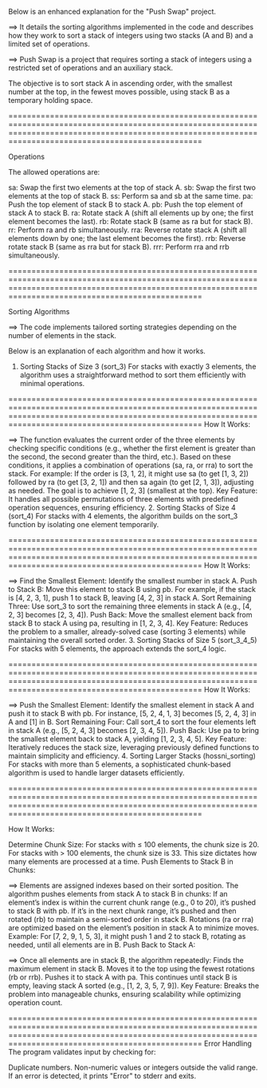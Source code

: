 Below is an enhanced explanation for the "Push Swap" project. 

==> It details the sorting algorithms implemented in the code and describes how they work to sort a stack of integers using two stacks (A and B) and a limited set of operations.

==> Push Swap is a project that requires sorting a stack of integers using a restricted set of operations and an auxiliary stack. 

The objective is to sort stack A in ascending order, with the smallest number at the top, in the fewest moves possible, using stack B as a temporary holding space.

============================================================================================================================================================================================================

Operations

The allowed operations are:

sa: Swap the first two elements at the top of stack A.
sb: Swap the first two elements at the top of stack B.
ss: Perform sa and sb at the same time.
pa: Push the top element of stack B to stack A.
pb: Push the top element of stack A to stack B.
ra: Rotate stack A (shift all elements up by one; the first element becomes the last).
rb: Rotate stack B (same as ra but for stack B).
rr: Perform ra and rb simultaneously.
rra: Reverse rotate stack A (shift all elements down by one; the last element becomes the first).
rrb: Reverse rotate stack B (same as rra but for stack B).
rrr: Perform rra and rrb simultaneously.

============================================================================================================================================================================================================

Sorting Algorithms

==> The code implements tailored sorting strategies depending on the number of elements in the stack. 

Below is an explanation of each algorithm and how it works.

1. Sorting Stacks of Size 3 (sort_3)
For stacks with exactly 3 elements, the algorithm uses a straightforward method to sort them efficiently with minimal operations.


============================================================================================================================================================================================================
How It Works:

==> The function evaluates the current order of the three elements by checking specific conditions (e.g., whether the first element is greater than the second, the second greater than the third, etc.).
Based on these conditions, it applies a combination of operations (sa, ra, or rra) to sort the stack. For example:
If the order is [3, 1, 2], it might use sa (to get [1, 3, 2]) followed by ra (to get [3, 2, 1]) and then sa again (to get [2, 1, 3]), adjusting as needed.
The goal is to achieve [1, 2, 3] (smallest at the top).
Key Feature: It handles all possible permutations of three elements with predefined operation sequences, ensuring efficiency.
2. Sorting Stacks of Size 4 (sort_4)
For stacks with 4 elements, the algorithm builds on the sort_3 function by isolating one element temporarily.


============================================================================================================================================================================================================
How It Works:

==> Find the Smallest Element: Identify the smallest number in stack A.
Push to Stack B: Move this element to stack B using pb. For example, if the stack is [4, 2, 3, 1], push 1 to stack B, leaving [4, 2, 3] in stack A.
Sort Remaining Three: Use sort_3 to sort the remaining three elements in stack A (e.g., [4, 2, 3] becomes [2, 3, 4]).
Push Back: Move the smallest element back from stack B to stack A using pa, resulting in [1, 2, 3, 4].
Key Feature: Reduces the problem to a smaller, already-solved case (sorting 3 elements) while maintaining the overall sorted order.
3. Sorting Stacks of Size 5 (sort_3_4_5)
For stacks with 5 elements, the approach extends the sort_4 logic.


============================================================================================================================================================================================================
How It Works:

==> Push the Smallest Element: Identify the smallest element in stack A and push it to stack B with pb. For instance, [5, 2, 4, 1, 3] becomes [5, 2, 4, 3] in A and [1] in B.
Sort Remaining Four: Call sort_4 to sort the four elements left in stack A (e.g., [5, 2, 4, 3] becomes [2, 3, 4, 5]).
Push Back: Use pa to bring the smallest element back to stack A, yielding [1, 2, 3, 4, 5].
Key Feature: Iteratively reduces the stack size, leveraging previously defined functions to maintain simplicity and efficiency.
4. Sorting Larger Stacks (hossni_sorting)
For stacks with more than 5 elements, a sophisticated chunk-based algorithm is used to handle larger datasets efficiently.


============================================================================================================================================================================================================

How It Works:

Determine Chunk Size:
For stacks with ≤ 100 elements, the chunk size is 20.
For stacks with > 100 elements, the chunk size is 33.
This size dictates how many elements are processed at a time.
Push Elements to Stack B in Chunks:

==> Elements are assigned indexes based on their sorted position.
The algorithm pushes elements from stack A to stack B in chunks:
If an element’s index is within the current chunk range (e.g., 0 to 20), it’s pushed to stack B with pb.
If it’s in the next chunk range, it’s pushed and then rotated (rb) to maintain a semi-sorted order in stack B.
Rotations (ra or rra) are optimized based on the element’s position in stack A to minimize moves.
Example: For [7, 2, 9, 1, 5, 3], it might push 1 and 2 to stack B, rotating as needed, until all elements are in B.
Push Back to Stack A:

==> Once all elements are in stack B, the algorithm repeatedly:
Finds the maximum element in stack B.
Moves it to the top using the fewest rotations (rb or rrb).
Pushes it to stack A with pa.
This continues until stack B is empty, leaving stack A sorted (e.g., [1, 2, 3, 5, 7, 9]).
Key Feature: Breaks the problem into manageable chunks, ensuring scalability while optimizing operation count.

============================================================================================================================================================================================================
Error Handling
The program validates input by checking for:

Duplicate numbers.
Non-numeric values or integers outside the valid range.
If an error is detected, it prints "Error" to stderr and exits.
